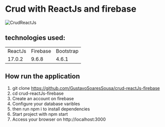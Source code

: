 # Crud with ReactJs and firebase
![CrudReactJs](https://user-images.githubusercontent.com/97417464/160255110-92603371-aca5-4e1c-ab04-075392d28f83.png)

## technologies used: 

<table>
  <tr>
    <td>ReactJs</td>
    <td>Firebase</td>
    <td>Bootstrap</td>
  </tr>
  <tr>
    <td>17.0.2</td>
    <td>9.6.8</td>
    <td>4.6.1</td>
  </tr>
</table>

## How run the application

1) git clone https://github.com/GustavoSoaresSousa/crud-reactJs-firebase
2) cd crud-reactJs-firebase
3) Create an account on firebase
4) Configure your database varibles
5) then run npm i to install dependencies
6) Start project with npm start
7) Access your browser on http://localhost:3000
